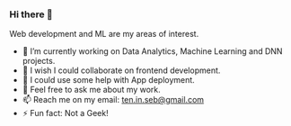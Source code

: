 ### Hi there 👋

Web development and ML are my areas of interest.

- 🔭 I’m currently working on Data Analytics, Machine Learning and DNN projects.
- 👯 I wish I could collaborate on frontend development.
- 🤔 I could use some help with App deployment.
- 💬 Feel free to ask me about my work.
- 📫 Reach me on my email: ten.in.seb@gmail.com
- ⚡ Fun fact: Not a Geek!

